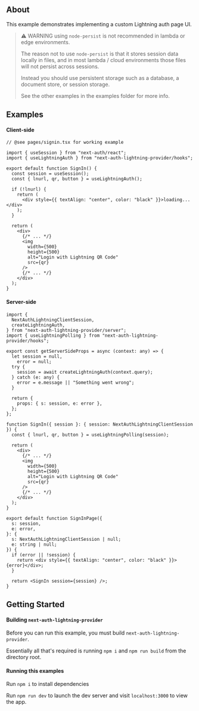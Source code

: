 ## About

This example demonstrates implementing a custom Lightning auth page UI.

> ⚠️ WARNING using `node-persist` is not recommended in lambda or edge environments.
>
> The reason not to use `node-persist` is that it stores session data locally in files, and in most lambda / cloud environments those files will not persist across sessions.
>
> Instead you should use persistent storage such as a database, a document store, or session storage.
>
> See the other examples in the examples folder for more info.

## Examples

#### Client-side

```tsx
// @see pages/signin.tsx for working example

import { useSession } from "next-auth/react";
import { useLightningAuth } from "next-auth-lightning-provider/hooks";

export default function SignIn() {
  const session = useSession();
  const { lnurl, qr, button } = useLightningAuth();

  if (!lnurl) {
    return (
      <div style={{ textAlign: "center", color: "black" }}>loading...</div>
    );
  }

  return (
    <div>
      {/* ... */}
      <img
        width={500}
        height={500}
        alt="Login with Lightning QR Code"
        src={qr}
      />
      {/* ... */}
    </div>
  );
}
```

#### Server-side

```tsx
import {
  NextAuthLightningClientSession,
  createLightningAuth,
} from "next-auth-lightning-provider/server";
import { useLightningPolling } from "next-auth-lightning-provider/hooks";

export const getServerSideProps = async (context: any) => {
  let session = null,
    error = null;
  try {
    session = await createLightningAuth(context.query);
  } catch (e: any) {
    error = e.message || "Something went wrong";
  }

  return {
    props: { s: session, e: error },
  };
};

function SignIn({ session }: { session: NextAuthLightningClientSession }) {
  const { lnurl, qr, button } = useLightningPolling(session);

  return (
    <div>
      {/* ... */}
      <img
        width={500}
        height={500}
        alt="Login with Lightning QR Code"
        src={qr}
      />
      {/* ... */}
    </div>
  );
}

export default function SignInPage({
  s: session,
  e: error,
}: {
  s: NextAuthLightningClientSession | null;
  e: string | null;
}) {
  if (error || !session) {
    return <div style={{ textAlign: "center", color: "black" }}>{error}</div>;
  }

  return <SignIn session={session} />;
}
```

## Getting Started

#### Building `next-auth-lightning-provider`

Before you can run this example, you must build `next-auth-lightning-provider`.

Essentially all that's required is running `npm i` and `npm run build` from the directory root.

#### Running this examples

Run `npm i` to install dependencies

Run `npm run dev` to launch the dev server and visit `localhost:3000` to view the app.
